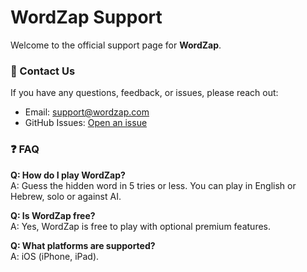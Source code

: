# WordZap Support

Welcome to the official support page for **WordZap**.

### 📩 Contact Us
If you have any questions, feedback, or issues, please reach out:
- Email: support@wordzap.com
- GitHub Issues: [Open an issue](https://github.com/barakbenhur/wordzap-support/issues)

### ❓ FAQ
**Q: How do I play WordZap?**  
A: Guess the hidden word in 5 tries or less. You can play in English or Hebrew, solo or against AI.

**Q: Is WordZap free?**  
A: Yes, WordZap is free to play with optional premium features.

**Q: What platforms are supported?**  
A: iOS (iPhone, iPad).

